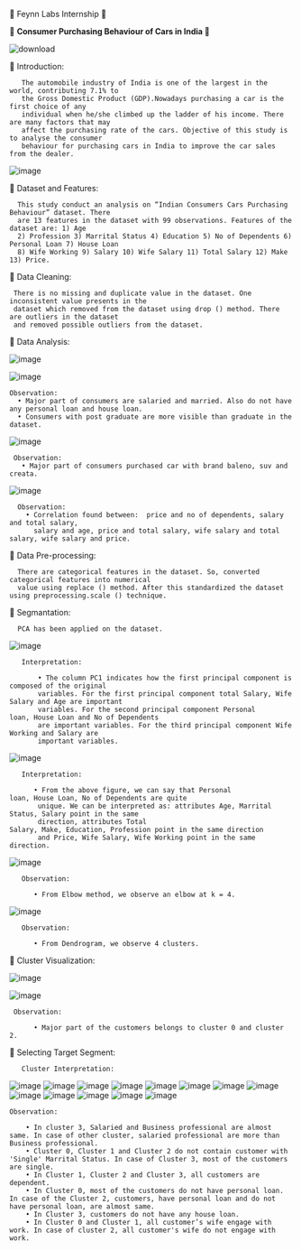
💭 Feynn Labs Internship 💭



🚓 <b> Consumer Purchasing Behaviour of Cars in India </b> 🚕



![download](https://github.com/ShyamashreeGhorai1/Consumer-Purchasing-Behaviour-of-Cars-in-India/assets/131132617/d251d694-91a0-4ef5-95f4-ab7a184b5369)


 🌱 Introduction:

       The automobile industry of India is one of the largest in the world, contributing 7.1% to
       the Gross Domestic Product (GDP).Nowadays purchasing a car is the first choice of any 
       individual when he/she climbed up the ladder of his income. There are many factors that may
       affect the purchasing rate of the cars. Objective of this study is to analyse the consumer
       behaviour for purchasing cars in India to improve the car sales from the dealer.


 ![image](https://github.com/ShyamashreeGhorai1/Consumer-Purchasing-Behaviour-of-Cars-in-India/assets/131132617/8b1b2a04-c883-4529-9ae3-4f30b04e3d1f)
    
🌱 Dataset and Features:

      This study conduct an analysis on “Indian Consumers Cars Purchasing Behaviour” dataset. There
      are 13 features in the dataset with 99 observations. Features of the dataset are: 1) Age 
      2) Profession 3) Marrital Status 4) Education 5) No of Dependents 6) Personal Loan 7) House Loan 
      8) Wife Working 9) Salary 10) Wife Salary 11) Total Salary 12) Make 13) Price. 
      
🌱 Data Cleaning:

     There is no missing and duplicate value in the dataset. One inconsistent value presents in the
     dataset which removed from the dataset using drop () method. There are outliers in the dataset 
     and removed possible outliers from the dataset.

 🌱 Data Analysis:

   ![image](https://github.com/ShyamashreeGhorai1/Consumer-Purchasing-Behaviour-of-Cars-in-India/assets/131132617/dc368163-0f26-4aad-bdba-830694124961)
   
   ![image](https://github.com/ShyamashreeGhorai1/Consumer-Purchasing-Behaviour-of-Cars-in-India/assets/131132617/280c2aad-311a-43db-9b56-6ed0ea29028c)

    Observation:
      • Major part of consumers are salaried and married. Also do not have any personal loan and house loan.
      • Consumers with post graduate are more visible than graduate in the dataset.

   ![image](https://github.com/ShyamashreeGhorai1/Consumer-Purchasing-Behaviour-of-Cars-in-India/assets/131132617/b0a30950-7fe0-4972-bb6b-4700445a635c)

     Observation:
       • Major part of consumers purchased car with brand baleno, suv and creata.

   ![image](https://github.com/ShyamashreeGhorai1/Consumer-Purchasing-Behaviour-of-Cars-in-India/assets/131132617/2d72168b-2cc0-4e1c-bb75-9cfad455bbfb)

      Observation:
        • Correlation found between:  price and no of dependents, salary and total salary, 
          salary and age, price and total salary, wife salary and total salary, wife salary and price.

🌱 Data Pre-processing:

      There are categorical features in the dataset. So, converted categorical features into numerical
      value using replace () method. After this standardized the dataset using preprocessing.scale () technique.

 🌱 Segmantation:

      PCA has been applied on the dataset. 

   ![image](https://github.com/ShyamashreeGhorai1/Consumer-Purchasing-Behaviour-of-Cars-in-India/assets/131132617/18197ba0-328d-4dae-9d6f-8cee4fe66dbc)

       Interpretation:

           • The column PC1 indicates how the first principal component is composed of the original 
           variables. For the first principal component total Salary, Wife Salary and Age are important
           variables. For the second principal component Personal loan, House Loan and No of Dependents
           are important variables. For the third principal component Wife Working and Salary are 
           important variables.
   ![image](https://github.com/ShyamashreeGhorai1/Consumer-Purchasing-Behaviour-of-Cars-in-India/assets/131132617/d452fcb5-95d4-42a8-b45f-ce3535062cd8)

       Interpretation:

          • From the above figure, we can say that Personal loan, House Loan, No of Dependents are quite
           unique. We can be interpreted as: attributes Age, Marrital Status, Salary point in the same 
           direction, attributes Total Salary, Make, Education, Profession point in the same direction 
           and Price, Wife Salary, Wife Working point in the same direction.

   ![image](https://github.com/ShyamashreeGhorai1/Consumer-Purchasing-Behaviour-of-Cars-in-India/assets/131132617/39cd9f8b-cc47-48de-b183-836934d8200a)

       Observation:

          • From Elbow method, we observe an elbow at k = 4.

   ![image](https://github.com/ShyamashreeGhorai1/Consumer-Purchasing-Behaviour-of-Cars-in-India/assets/131132617/ce40e5a5-a055-4936-b4f8-6463dd4facce)

       Observation:

          • From Dendrogram, we observe 4 clusters. 


   🌱 Cluster Visualization:
    
   ![image](https://github.com/ShyamashreeGhorai1/Consumer-Purchasing-Behaviour-of-Cars-in-India/assets/131132617/9202865a-5c38-486d-8aad-8c0f202b691a)

   ![image](https://github.com/ShyamashreeGhorai1/Consumer-Purchasing-Behaviour-of-Cars-in-India/assets/131132617/ab06a52a-1862-4642-a8d5-f2bea178b0dd)

     Observation:

          • Major part of the customers belongs to cluster 0 and cluster 2.

 
 🌱 Selecting Target Segment:

       Cluster Interpretation:

  ![image](https://github.com/ShyamashreeGhorai1/Consumer-Purchasing-Behaviour-of-Cars-in-India/assets/131132617/75fb1502-8555-4e0a-bf11-6d016d677efd)
  ![image](https://github.com/ShyamashreeGhorai1/Consumer-Purchasing-Behaviour-of-Cars-in-India/assets/131132617/8be312b0-9545-4a63-99f3-eb24775c72f0)
  ![image](https://github.com/ShyamashreeGhorai1/Consumer-Purchasing-Behaviour-of-Cars-in-India/assets/131132617/2b30b539-1ac6-4ddf-902e-d10b61a89289)
  ![image](https://github.com/ShyamashreeGhorai1/Consumer-Purchasing-Behaviour-of-Cars-in-India/assets/131132617/eaf05b49-fb7c-4359-8733-41f08b40eada)
  ![image](https://github.com/ShyamashreeGhorai1/Consumer-Purchasing-Behaviour-of-Cars-in-India/assets/131132617/3f71575b-76c5-4230-aba0-f9269f50940b)
  ![image](https://github.com/ShyamashreeGhorai1/Consumer-Purchasing-Behaviour-of-Cars-in-India/assets/131132617/e6aa00bb-063d-4531-aa65-3770432f5a67)
  ![image](https://github.com/ShyamashreeGhorai1/Consumer-Purchasing-Behaviour-of-Cars-in-India/assets/131132617/b8859917-4e29-4280-9f7b-b667813b823e)
  ![image](https://github.com/ShyamashreeGhorai1/Consumer-Purchasing-Behaviour-of-Cars-in-India/assets/131132617/fc17a4a5-9b21-4730-8480-759003c62400)
  ![image](https://github.com/ShyamashreeGhorai1/Consumer-Purchasing-Behaviour-of-Cars-in-India/assets/131132617/ab2bb4bd-4a34-45da-b160-9af7b8619ba1)
  ![image](https://github.com/ShyamashreeGhorai1/Consumer-Purchasing-Behaviour-of-Cars-in-India/assets/131132617/22fd45d7-3590-4d78-9846-2a80490e6c45)
  ![image](https://github.com/ShyamashreeGhorai1/Consumer-Purchasing-Behaviour-of-Cars-in-India/assets/131132617/961aa476-dd8e-48b7-8a34-9aaa082613ac)
  ![image](https://github.com/ShyamashreeGhorai1/Consumer-Purchasing-Behaviour-of-Cars-in-India/assets/131132617/104404b8-3af8-4924-b8d9-811eeae65f28)
  ![image](https://github.com/ShyamashreeGhorai1/Consumer-Purchasing-Behaviour-of-Cars-in-India/assets/131132617/1f21d7a9-2f39-4621-8e54-db3e7e595f87)

    Observation:

        • In cluster 3, Salaried and Business professional are almost same. In case of other cluster, salaried professional are more than Business professional.
        • Cluster 0, Cluster 1 and Cluster 2 do not contain customer with 'Single' Marrital Status. In case of Cluster 3, most of the customers are single.
        • In Cluster 1, Cluster 2 and Cluster 3, all customers are dependent.
        • In Cluster 0, most of the customers do not have personal loan. In case of the Cluster 2, customers, have personal loan and do not have personal loan, are almost same.
        • In Cluster 3, customers do not have any house loan.
        • In Cluster 0 and Cluster 1, all customer’s wife engage with work. In case of cluster 2, all customer's wife do not engage with work.
 
